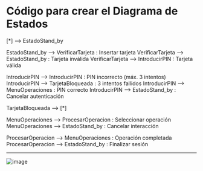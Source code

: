 # Código para crear el Diagrama de Estados 
[*] --> EstadoStand_by

EstadoStand_by --> VerificarTarjeta : Insertar tarjeta
VerificarTarjeta --> EstadoStand_by : Tarjeta inválida
VerificarTarjeta --> IntroducirPIN : Tarjeta válida

IntroducirPIN --> IntroducirPIN : PIN incorrecto (máx. 3 intentos)
IntroducirPIN --> TarjetaBloqueada : 3 intentos fallidos
IntroducirPIN --> MenuOperaciones : PIN correcto
IntroducirPIN --> EstadoStand_by : Cancelar autenticación

TarjetaBloqueada --> [*]

MenuOperaciones --> ProcesarOperacion : Seleccionar operación
MenuOperaciones --> EstadoStand_by : Cancelar interacción

ProcesarOperacion --> MenuOperaciones : Operación completada
ProcesarOperacion --> EstadoStand_by : Finalizar sesión

---

![image](https://github.com/user-attachments/assets/490f20a7-a24a-407f-a707-41911405f10e)

